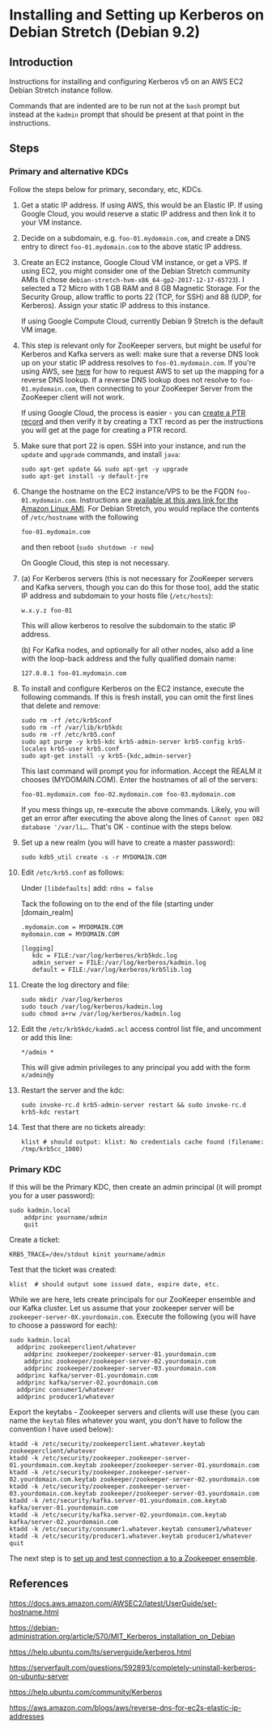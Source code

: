 # Installing and Setting up Kerberos on Debian Stretch (Debian 9.2)

## Introduction

Instructions for installing and configuring Kerberos v5 on an AWS EC2 Debian Stretch instance follow.

Commands that are indented are to be run not at the `bash` prompt but instead at the `kadmin` prompt that should be present at that point in the instructions.

## Steps

### Primary and alternative KDCs

Follow the steps below for primary, secondary, etc, KDCs.

1. Get a static IP address. If using AWS, this would be an Elastic IP. If using Google Cloud, you would reserve a static IP address and then link it to your VM instance.

2. Decide on a subdomain, e.g. `foo-01.mydomain.com`, and create a DNS entry to direct `foo-01.mydomain.com` to the above static IP address.

3. Create an EC2 instance, Google Cloud VM instance,  or get a VPS. If using EC2, you might consider one of the Debian Stretch community AMIs (I chose `debian-stretch-hvm-x86_64-gp2-2017-12-17-65723`). I selected a T2 Micro with 1 GB RAM and 8 GB Magnetic Storage. For the Security Group, allow traffic to ports 22 (TCP, for SSH) and 88 (UDP, for Kerberos). Assign your static IP address to this instance.

    If using Google Compute Cloud, currently Debian 9 Stretch is the default VM image.

4. This step is relevant only for ZooKeeper servers, but might be useful for Kerberos and Kafka servers as well: make sure that a reverse DNS look up on your static IP address resolves to `foo-01.mydomain.com`. If you're using AWS, see [here](https://aws.amazon.com/blogs/aws/reverse-dns-for-ec2s-elastic-ip-addresses/) for how to request AWS to set up the mapping for a reverse DNS lookup. If a reverse DNS lookup does not resolve to `foo-01.mydomain.com`, then connecting to your ZooKeeper Server from the ZooKeeper client will not work.

    If using Google Cloud, the process is easier - you can [create a PTR record](https://cloud.google.com/compute/docs/instances/create-ptr-record) and then verify it by creating a TXT record as per the instructions you will get at the page for creating a PTR record.  

5. Make sure that port 22 is open. SSH into your instance, and run the `update` and `upgrade` commands, and install `java`:

    ```
    sudo apt-get update && sudo apt-get -y upgrade
    sudo apt-get install -y default-jre
    ```

6. Change the hostname on the EC2 instance/VPS to be the FQDN `foo-01.mydomain.com`. Instructions are [available at this aws link for the Amazon Linux AMI](https://docs.aws.amazon.com/AWSEC2/latest/UserGuide/set-hostname.html). For Debian Stretch, you would replace the contents of `/etc/hostname` with the following

    `foo-01.mydomain.com`

    and then reboot (`sudo shutdown -r now`)

    On Google Cloud, this step is not necessary.

7. (a) For Kerberos servers (this is not necessary for ZooKeeper servers and Kafka servers, though you can do this for those too), add the static IP address and subdomain to your hosts file (`/etc/hosts`):

    `w.x.y.z foo-01`

    This will allow kerberos to resolve the subdomain to the static IP address.

    (b) For Kafka nodes, and optionally for all other nodes, also add a line with the loop-back address and the fully qualified domain name:

    `127.0.0.1 foo-01.mydomain.com`


8. To install and configure Kerberos on the EC2 instance, execute the following commands. If this is fresh install, you can omit the first lines that delete and remove:

    ```
    sudo rm -rf /etc/krb5conf
    sudo rm -rf /var/lib/krb5kdc
    sudo rm -rf /etc/krb5.conf
    sudo apt purge -y krb5-kdc krb5-admin-server krb5-config krb5-locales krb5-user krb5.conf
    sudo apt-get install -y krb5-{kdc,admin-server}
    ```

    This last command will prompt you for information. Accept the REALM it chooses (MYDOMAIN.COM). Enter the hostnames of all of the servers:

    `foo-01.mydomain.com foo-02.mydomain.com foo-03.mydomain.com`

    If you mess things up, re-execute the above commands. Likely, you will get an error after executing the above along the lines of `Cannot open DB2 database '/var/li…`. That's OK - continue with the steps below.

9. Set up a new realm (you will have to create a master password):

   `sudo kdb5_util create -s -r MYDOMAIN.COM`


10. Edit `/etc/krb5.conf` as follows:

    Under `[libdefaults]` add: `rdns = false`

    Tack the following on to the end of the file (starting under [domain_realm]

    ```      
    .mydomain.com = MYDOMAIN.COM
    mydomain.com = MYDOMAIN.COM

    [logging]
       kdc = FILE:/var/log/kerberos/krb5kdc.log
       admin_server = FILE:/var/log/kerberos/kadmin.log
       default = FILE:/var/log/kerberos/krb5lib.log
    ```

11. Create the log directory and file:

    ```
    sudo mkdir /var/log/kerberos
    sudo touch /var/log/kerberos/kadmin.log
    sudo chmod a+rw /var/log/kerberos/kadmin.log
    ```

12. Edit the `/etc/krb5kdc/kadm5.acl` access control list file, and uncomment or add this line:

    `*/admin *`

    This will give admin privileges to any principal you add with the form `x/admin@y`

13. Restart the server and the kdc:

    `sudo invoke-rc.d krb5-admin-server restart && sudo invoke-rc.d krb5-kdc restart`


14. Test that there are no tickets already:

    `klist # should output: klist: No credentials cache found (filename: /tmp/krb5cc_1000)`

### Primary KDC

If this will be the Primary KDC, then create an admin principal (it will prompt you for a user password):

```
sudo kadmin.local
	addprinc yourname/admin
	quit
```

Create a ticket:

```
KRB5_TRACE=/dev/stdout kinit yourname/admin
```

Test that the ticket was created:

```
klist  # should output some issued date, expire date, etc.   
```

While we are here, lets create principals for our ZooKeeper ensemble and our Kafka cluster. Let us assume that your zookeeper server will be `zookeeper-server-0X.yourdomain.com`. Execute the following (you will have to choose a password for each):

```
sudo kadmin.local
  addprinc zookeeperclient/whatever
	addprinc zookeeper/zookeeper-server-01.yourdomain.com
	addprinc zookeeper/zookeeper-server-02.yourdomain.com
	addprinc zookeeper/zookeeper-server-03.yourdomain.com
  addprinc kafka/server-01.yourdomain.com
  addprinc kafka/server-02.yourdomain.com
  addprinc consumer1/whatever
  addprinc producer1/whatever
```

Export the keytabs - Zookeeper servers and clients will use these (you can name the `keytab` files whatever you want, you don't have to follow the convention I have used below):

  ```
  ktadd -k /etc/security/zookeeperclient.whatever.keytab zookeeperclient/whatever
  ktadd -k /etc/security/zookeeper.zookeeper-server-01.yourdomain.com.keytab zookeeper/zookeeper-server-01.yourdomain.com
  ktadd -k /etc/security/zookeeper.zookeeper-server-02.yourdomain.com.keytab zookeeper/zookeeper-server-02.yourdomain.com
  ktadd -k /etc/security/zookeeper.zookeeper-server-03.yourdomain.com.keytab zookeeper/zookeeper-server-03.yourdomain.com
  ktadd -k /etc/security/kafka.server-01.yourdomain.com.keytab kafka/server-01.yourdomain.com
  ktadd -k /etc/security/kafka.server-02.yourdomain.com.keytab kafka/server-02.yourdomain.com
  ktadd -k /etc/security/consumer1.whatever.keytab consumer1/whatever
  ktadd -k /etc/security/producer1.whatever.keytab producer1/whatever
  quit
  ```

The next step is to [set up and test connection a to a Zookeeper ensemble](README-Zookeeper.md).

## References

https://docs.aws.amazon.com/AWSEC2/latest/UserGuide/set-hostname.html

https://debian-administration.org/article/570/MIT_Kerberos_installation_on_Debian

https://help.ubuntu.com/lts/serverguide/kerberos.html

https://serverfault.com/questions/592893/completely-uninstall-kerberos-on-ubuntu-server

https://help.ubuntu.com/community/Kerberos

https://aws.amazon.com/blogs/aws/reverse-dns-for-ec2s-elastic-ip-addresses
